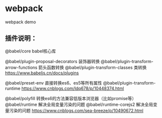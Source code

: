# webpack
webpack demo

## 插件说明：

@babel/core babel核心库

@babel/plugin-proposal-decorators 装饰器转换
@babel/plugin-transform-arrow-functions 箭头函数转换
@babel/plugin-transform-classes 类转换
https://www.babeljs.cn/docs/plugins

@babel/preset-env 直接转换es6、es5等所有属性
@babel/plugin-transform-runtime 
https://www.cnblogs.com/ldq678/p/10448374.html

@babel/polyfill 转换es6的方法兼容低版本浏览器（比如promise等）
@babel/runtime 解决全局变量污染的问题
@babel/runtime-corejs2 解决全局变量污染的问题
https://www.cnblogs.com/sea-breeze/p/10490672.html




